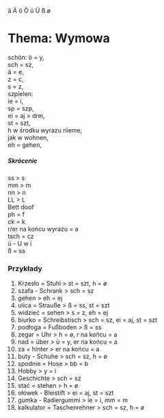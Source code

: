 ä
Ä
ö
Ö
ü
Ü
ß
ø
# Thema: Wymowa
schön:
ö = y,  
sch = sz,  
ä = e,  
z = c,  
s = z,  
szpielen:  
ie = i,   
sp = szp,  
ei = aj > drei,  
st = szt,  
h w środku wyrazu nieme,  
jak w wohnen,  
eh = gehen,  
##### Skrócenie
ss > s  
mm > m  
nn > n  
LL > L  
Bett doof  
ph = f  
ck = k  
r/er na końcu wyrazu = a  
tsch = cz  
ü - U w i  
ß = ss  
### Przykłady
1) Krzesło = Stuhl > st = szt, h = ø
2) szafa - Schrank > sch = sz
3) gehen > eh = ej
4) ulica = Strauße > ß = ss, st = szt
5) widzieć = sehen > s = z, eh = ej
6) biurko = Schreibstisch > sch = sz, ei = aj, st = szt
7) podłoga = Fußboden > ß = ss
8) zegar = Uhr > h = ø, r na końcu = a
9) nad = über > ü = y, er na końcu = a
10) za = hinter > er na końcu = a
11) buty - Schuhe > sch = sz, h = ø
12) spodnie = Hose > bb = b
13) Hobby > y = i
14) Geschichte > sch = sz
15) stać = stehen > h = ø
16) ołówek - Bleistift > ei = aj, st = szt
17) gumka - Radiergummi > ie = i, mm = m
18) kalkulator = Taschenrehner > sch = sz, h = ø

